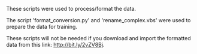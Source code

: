 These scripts were used to process/format the data.

The script 'format_conversion.py' and 'rename_complex.vbs' were used to prepare the data for training.

These scripts will not be needed if you download and import the formatted data from this link: http://bit.ly/2vZV8Bj.
